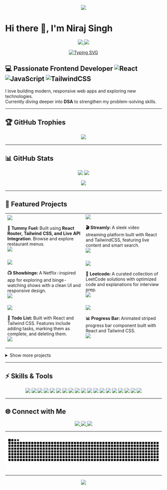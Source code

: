 <!-- Banner -->
<p align="center">
  <img src="https://capsule-render.vercel.app/api?type=waving&color=0:00C9FF,100:92FE9D&height=200&section=header&text=Niraj%20Singh%20🚀&fontSize=50&fontColor=ffffff"/>
</p>

# Hi there 👋, I'm Niraj Singh  
<p align="center">
  <a href="https://niraj-singh-portfolio.netlify.app/" target="_blank">
    <img src="https://img.shields.io/badge/💼 Portfolio-0A66C2?style=for-the-badge&logoColor=white"/>
  </a>
  <a href="https://drive.google.com/file/d/1uq6cBhnvJegjvglWm7RqOSkw1DtqCqcl/view?usp=sharing" target="_blank">
    <img src="https://img.shields.io/badge/📄 Resume-333333?style=for-the-badge&logoColor=white"/>
  </a>
</p>

<p align="center">
  <a href="https://git.io/typing-svg">
    <img src="https://readme-typing-svg.demolab.com?font=Fira+Code&pause=1000&color=00C9FF&center=true&vCenter=true&width=500&lines=Frontend+Developer;React+%7C+Redux+%7C+TailwindCSS;Open+Source+Contributor;Lifelong+Learner+%F0%9F%93%9A" alt="Typing SVG"/>
  </a>
</p>

## 💻 Passionate **Frontend Developer** ![React](https://img.shields.io/badge/React-61DAFB?style=flat&logo=react&logoColor=61DAFB&labelColor=FFFFFF) ![JavaScript](https://img.shields.io/badge/JavaScript-F7DF1E?style=flat&logo=javascript&logoColor=F7DF1E&labelColor=FFFFFF) ![TailwindCSS](https://img.shields.io/badge/TailwindCSS-38B2AC?style=flat&logo=tailwindcss&logoColor=38B2AC&labelColor=FFFFFF)

I love building modern, responsive web apps and exploring new technologies.  
Currently diving deeper into **DSA** to strengthen my problem-solving skills. 

---

## 🏆 GitHub Trophies  
<p align="center">
  <img src="https://github-profile-trophy.vercel.app/?username=niraj1903&cache_seconds=0&theme=algolia&no-frame=true&no-bg=true&margin-w=10&title=Commit,Followers,Stars,PullRequest,Issues,Repositories,Reviews"/>
</p> 

---

## 📊 GitHub Stats  
<p align="center">
  <img src="https://github-readme-stats.vercel.app/api?username=niraj1903&show_icons=true&theme=radical&cache_seconds=0" height="160"/>
  <img src="https://github-readme-streak-stats.herokuapp.com/?user=niraj1903&cache_seconds=0&theme=radical" height="160"/>
</p>

<p align="center">
  <img src="https://github-readme-stats.vercel.app/api/top-langs/?username=niraj1903&layout=compact&theme=radical&cache_seconds=0"/>
</p>

---

## 🚀 Featured Projects

<table>
  <tr>
    <td width="50%" >
        <a href="https://tummyfuel.netlify.app/" target="_blank" style="display: block;">
          <img src="https://github-readme-stats.vercel.app/api/pin/?username=Niraj1903&repo=Tummy-Fuel&theme=radical&cache_seconds=0"/>
        </a>
        <p>
          <b>🍔 Tummy Fuel:</b> Built using <strong>React Router, Tailwind CSS, and Live API Integration</strong>. Browse and explore restaurant menus.<br>
          <a href="https://github.com/Niraj1903/Tummy-Fuel" target="_blank">
            <img src="https://img.shields.io/badge/Source-GitHub-181717?style=flat-square&logo=github&logoColor=white"/>
          </a>
        </p>
      </td>
    <td width="50%" style="margin-top: 16px;">
      <a href="https://yt-streamly.netlify.app/">
        <img src="https://github-readme-stats.vercel.app/api/pin/?username=niraj1903&cache_seconds=0&cache_seconds=0&repo=streamly&theme=radical"/>
      </a>
      <p>
        <b>🎬 Streamly:</b> A sleek video streaming platform built with React and TailwindCSS, featuring live content and smart search. <br>
        <a href="https://github.com/Niraj1903/streamly" target="_blank">
          <img src="https://img.shields.io/badge/Source-GitHub-181717?style=flat-square&logo=github&logoColor=white"/>
        </a>
      </p>
    </td>
  </tr>
  <tr>
    <td width="50%">
      <a href="https://github.com/niraj1903/Showbinge">
        <img src="https://github-readme-stats.vercel.app/api/pin/?username=niraj1903&repo=Showbinge&theme=radical&cache_seconds=0"/>
      </a>
      <p>
        <b>📺 Showbinge:</b> A Netflix-inspired app for exploring and binge-watching shows with a clean UI and responsive design. <br>
        <a href="https://github.com/Niraj1903/Showbinge" target="_blank">
          <img src="https://img.shields.io/badge/Source-GitHub-181717?style=flat-square&logo=github&logoColor=white"/>
        </a>
      </p>
    </td>
    <td width="50%">
      <a href="https://github.com/niraj1903/Leetcode">
        <img src="https://github-readme-stats.vercel.app/api/pin/?username=niraj1903&repo=Leetcode&theme=radical&cache_seconds=0"/>
      </a>
      <p>
        <b>🧩 Leetcode:</b> A curated collection of LeetCode solutions with optimized code and explanations for interview prep. <br>
        <a href="https://github.com/Niraj1903/Leetcode" target="_blank">
          <img src="https://img.shields.io/badge/Source-GitHub-181717?style=flat-square&logo=github&logoColor=white" />
        </a>
      </p>
    </td>
  </tr>
  <tr>
    <td width="50%" valign="top">
      <a href="https://todo-list-react-js-cra.netlify.app/">
        <img src="https://github-readme-stats.vercel.app/api/pin/?username=niraj1903&cache_seconds=0&repo=todolist&theme=radical&cache_seconds=0"/>
      </a>
      <p>
        <b>📝 Todo List:</b> Built with React and Tailwind CSS. Features include adding tasks, marking them as complete, and deleting them. <br>
        <a href="https://github.com/Niraj1903/todolist" target="_blank">
          <img src="https://img.shields.io/badge/Source-GitHub-181717?style=flat-square&logo=github&logoColor=white" />
        </a>
      </p>
    </td>
    <td width="50%" valign="top">
      <a href="https://progressbar-reactjs.netlify.app/">
        <img src="https://github-readme-stats.vercel.app/api/pin/?username=niraj1903&repo=progressbar&theme=radical&cache_seconds=0"/>
      </a>
      <p>
        <b>📊 Progress Bar:</b> Animated striped progress bar component built with React and Tailwind CSS. <br>
        <a href="https://github.com/Niraj1903/progressbar" target="_blank">
          <img src="https://img.shields.io/badge/Source-GitHub-181717?style=flat-square&logo=github&logoColor=white" />
        </a>
      </p>
    </td>
  </tr>
</table>


<details>
  <summary style="text-decoration:none; color:inherit;">Show more projects</summary>

  <table width="100%">
    <tr>
      <td width="50%" valign="top" style="padding-right: 1rem;">
        <a href="https://chips-inputs.netlify.app/" target="_blank" style="display: block; margin-bottom: 0.5rem;">
          <img src="https://github-readme-stats.vercel.app/api/pin/?username=Niraj1903&cache_seconds=0&repo=Chips-Input&theme=radical"/>
        </a>
        <p>
          <b>🏷️ Chips Input:</b> A responsive tag input component built with <strong>React + Vite + Tailwind CSS</strong>. Add and remove chips easily. Live demo hosted on Netlify. <br>
          <a href="https://github.com/Niraj1903/Chips-Input" target="_blank">
            <img src="https://img.shields.io/badge/Source-GitHub-181717?style=flat-square&logo=github&logoColor=white" />
          </a>
        </p>
      </td>
      <td width="50%" valign="top" style="padding-left: 1rem;">
        <a href="https://accordian-react-js.netlify.app/" target="_blank" style="display: block; margin-bottom: 0.5rem;">
          <img src="https://github-readme-stats.vercel.app/api/pin/?username=niraj1903&repo=accordion&cache_seconds=0&theme=radical"/>
        </a>
        <p>
          <b>📂 Accordion:</b> A clean, responsive React Accordion component built with Vite and Tailwind CSS, featuring smooth animations and intuitive UI. <br>
          <a href="https://github.com/Niraj1903/accordion" target="_blank">
            <img src="https://img.shields.io/badge/Source-GitHub-181717?style=flat-square&logo=github&logoColor=white" />
          </a>
        </p>
      </td>
    </tr>
    <tr>
      <td width="50%" valign="top" style="padding-right: 1rem;">
        <a href="https://pagination-react-js-dummy-json-data.netlify.app/" target="_blank" style="display: block; margin-bottom: 0.5rem;">
          <img src="https://github-readme-stats.vercel.app/api/pin/?username=Niraj1903&repo=Pagination&cache_seconds=0&theme=radical" />
        </a>
        <p>
          <b>📄 Pagination:</b> React Pagination UI using dummy JSON data and styled with Tailwind CSS. Built with Vite. <br>
          <a href="https://github.com/Niraj1903/Pagination" target="_blank">
            <img src="https://img.shields.io/badge/Source-GitHub-181717?style=flat-square&logo=github&logoColor=white" />
          </a>
        </p>
      </td>
      <td width="50%" valign="top" style="padding-left: 1rem;">
        <a href="https://nested-checkbox.netlify.app/" target="_blank" style="display: block; margin-bottom: 0.5rem;">
          <img src="https://github-readme-stats.vercel.app/api/pin/?username=Niraj1903&cache_seconds=0&repo=Nested-Checkbox&theme=radical"/>
        </a>
        <p>
          <b>✅ Nested Checkbox:</b> A multi-level checkbox tree built with <strong>React + Vite</strong>. <br>
          <a href="https://github.com/Niraj1903/Nested-Checkbox" target="_blank">
            <img src="https://img.shields.io/badge/Source-GitHub-181717?style=flat-square&logo=github&logoColor=white" />
          </a>
        </p>
      </td>
    </tr>
    <tr>
      <td width="50%" valign="top" style="padding-right: 1rem;">
        <a href="https://autocomplete-search-bar-reactjs.netlify.app/" target="_blank" style="display: block; margin-bottom: 0.5rem;">
          <img src="https://github-readme-stats.vercel.app/api/pin/?username=Niraj1903&repo=AutoComplete&cache_seconds=0&cache_seconds=0&theme=radical" />
        </a>
        <p>
          <b>🔍 Autocomplete Search Bar: React search bar with debouncing, caching, and dynamic results using Tailwind CSS. <br>
          <a href="https://github.com/Niraj1903/AutoComplete" target="_blank">
            <img src="https://img.shields.io/badge/Source-GitHub-181717?style=flat-square&logo=github&logoColor=white" />
          </a>
        </p>
      </td>
      <td width="50%" valign="top" style="padding-right: 1rem;">
        <a href="https://otp-input-reactjs.netlify.app/" target="_blank" style="display: block; margin-bottom: 0.5rem;">
          <img src="https://github-readme-stats.vercel.app/api/pin/?username=Niraj1903&repo=OTP-Input&cache_seconds=0&cache_seconds=0&theme=radical" />
        </a>
        <p>
          <b>🔑 OTP input component with auto-focus, backspace handling, and validation. <br>
          <a href="https://github.com/Niraj1903/OTP-Input" target="_blank">
            <img src="https://img.shields.io/badge/Source-GitHub-181717?style=flat-square&logo=github&logoColor=white" />
          </a>
        </p>
      </td>
    </tr>
    
  </table>
</details>









---

## ⚡ Skills & Tools  

<p align="center">
  <!-- Languages & Frameworks -->
<img src="https://img.shields.io/badge/Code-Java-007396?logo=java&logoColor=white" />
<img src="https://img.shields.io/badge/Code-React-blue?logo=react&logoColor=white" />
<img src="https://img.shields.io/badge/Code-JavaScript-yellow?logo=javascript&logoColor=black" />
<img src="https://img.shields.io/badge/Code-TypeScript-3178C6?logo=typescript&logoColor=white" />
<img src="https://img.shields.io/badge/Style-HTML-E34F26?logo=html5&logoColor=white" />
<img src="https://img.shields.io/badge/Style-CSS-1572B6?logo=css3&logoColor=white" />
<img src="https://img.shields.io/badge/Style-TailwindCSS-38B2AC?logo=tailwind-css&logoColor=white" />
<img src="https://img.shields.io/badge/Library-Axios-5A29E4?logo=axios&logoColor=white" />
<img src="https://img.shields.io/badge/Library-Formik-0A3CFF?logo=formik&logoColor=white" />


  
  <!-- Testing -->
  <img src="https://img.shields.io/badge/Test-Jest-C21325?logo=jest&logoColor=white" />
  <img src="https://img.shields.io/badge/Test-RTL-FF4154?logo=testing-library&logoColor=white" />
  
  <!-- Build & Tools -->
  <img src="https://img.shields.io/badge/Build-CRA-61DAFB?logo=create-react-app&logoColor=white" />
  <img src="https://img.shields.io/badge/Tools-Babel-F9DC3E?logo=babel&logoColor=black" />
  <img src="https://img.shields.io/badge/Tools-GitHub-181717?logo=github&logoColor=white" />
  <img src="https://img.shields.io/badge/Tools-VSCode-007ACC?logo=visual-studio-code&logoColor=white" />
  <img src="https://img.shields.io/badge/CI-Jenkins-D24939?logo=jenkins&logoColor=white" />
  <img src="https://img.shields.io/badge/Graphics-SVG-FFB13B?logo=svg&logoColor=white" />
  <img src="https://img.shields.io/badge/Code%20Quality-SonarQube-4E9BCD?logo=sonarqube&logoColor=white" />
  <img src="https://img.shields.io/badge/State-Redux-764ABC?logo=redux&logoColor=white" />
</p>

---

## 🌐 Connect with Me  

<p align="center">
  <a href="https://www.linkedin.com/in/niraj1903">
    <img src="https://img.shields.io/badge/LinkedIn-0A66C2?logo=linkedin&logoColor=white"/>
  </a>
  <a href="mailto:nirajsingh1903@protonmail.com">
    <img src="https://img.shields.io/badge/Email-D14836?logo=gmail&logoColor=white" />
  </a>
  <a href="https://niraj-singh-portfolio.netlify.app/" target="_blank">
    <img src="https://img.shields.io/badge/Portfolio-111827?logo=vercel&logoColor=white" />
  </a>
</p>

---

![Snake animation](https://github.com/Niraj1903/Niraj1903/blob/output/github-contribution-grid-snake.svg?raw=true)

---

<!-- Footer Banner -->
<p align="center">
  <img src="https://capsule-render.vercel.app/api?type=waving&color=0:92FE9D,100:00C9FF&height=120&section=footer"/>
</p>
